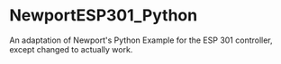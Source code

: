 # NewportESP301_Python
An adaptation of Newport's Python Example for the ESP 301 controller, except changed to actually work.
